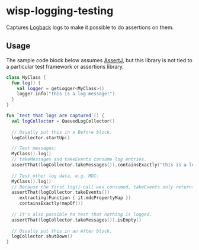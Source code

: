 # wisp-logging-testing

Captures [Logback](https://logback.qos.ch/) logs to make it possible to do assertions on them.

## Usage

The sample code block below assumes [AssertJ](https://joel-costigliola.github.io/assertj/), but this library is not tied
to a particular test framework or assertions library.

```kotlin
class MyClass {
  fun log() {
    val logger = getLogger<MyClass>()
    logger.info("this is a log message!")
  }
}

fun `test that logs are captured`() {
  val logCollector = QueuedLogCollector()
  
  // Usually put this in a Before block.
  logCollector.startUp()

  // Test messages:
  MyClass().log()
  // takeMessages and takeEvents consume log entries.
  assertThat(logCollector.takeMessages()).containsExactly("this is a log message!")
  
  // Test other log data, e.g. MDC:
  MyClass().log()
  // Because the first log() call was consumed, takeEvents only returns one event.
  assertThat(logCollector.takeEvents())
    .extracting(Function { it.mdcPropertyMap })
    .containsExactly(mapOf())
  
  // It's also possible to test that nothing is logged.
  assertThat(logCollector.takeMessages()).isEmpty()
  
  // Usually put this in an After block.
  logCollector.shutDown()
}
```
